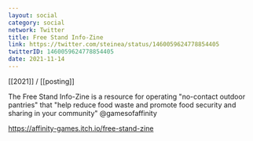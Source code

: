 ```yaml
---
layout: social
category: social
network: Twitter
title: Free Stand Info-Zine
link: https://twitter.com/steinea/status/1460059624778854405
twitterID: 1460059624778854405
date: 2021-11-14
---
```


[[2021]] / [[posting]]

The Free Stand Info-Zine is a resource for operating "no-contact outdoor pantries" that "help reduce food waste and promote food security and sharing in your community" @gamesofaffinity

<https://affinity-games.itch.io/free-stand-zine>
